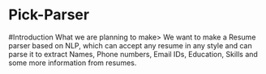 # Pick-Parser
#Introduction
What we are planning to make> We want to make a Resume parser based on NLP, which can accept any resume in any style and can parse it to extract Names, Phone numbers, Email IDs, Education, Skills and some more information from resumes.


